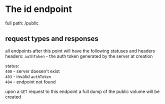 # The id endpoint


full path: /public
## request types and responses

all endpoints after this point will have the following statuses and headers<br>
headers:    `authToken` - the auth token generated by the server at creation<br>

status:     
`400` - server doesen't exist <br>
`403` - invalid `authToken`<br>
`404` - endpoint not found

upon a `GET` request to this endpoint a full dump of the public volume will be created <br>
